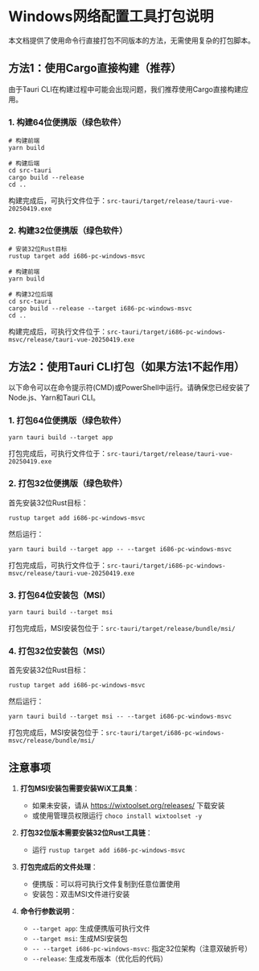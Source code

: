 # Windows网络配置工具打包说明

本文档提供了使用命令行直接打包不同版本的方法，无需使用复杂的打包脚本。

## 方法1：使用Cargo直接构建（推荐）

由于Tauri CLI在构建过程中可能会出现问题，我们推荐使用Cargo直接构建应用。

### 1. 构建64位便携版（绿色软件）

```
# 构建前端
yarn build

# 构建后端
cd src-tauri
cargo build --release
cd ..
```

构建完成后，可执行文件位于：`src-tauri/target/release/tauri-vue-20250419.exe`

### 2. 构建32位便携版（绿色软件）

```
# 安装32位Rust目标
rustup target add i686-pc-windows-msvc

# 构建前端
yarn build

# 构建32位后端
cd src-tauri
cargo build --release --target i686-pc-windows-msvc
cd ..
```

构建完成后，可执行文件位于：`src-tauri/target/i686-pc-windows-msvc/release/tauri-vue-20250419.exe`

## 方法2：使用Tauri CLI打包（如果方法1不起作用）

以下命令可以在命令提示符(CMD)或PowerShell中运行。请确保您已经安装了Node.js、Yarn和Tauri CLI。

### 1. 打包64位便携版（绿色软件）

```
yarn tauri build --target app
```

打包完成后，可执行文件位于：`src-tauri/target/release/tauri-vue-20250419.exe`

### 2. 打包32位便携版（绿色软件）

首先安装32位Rust目标：
```
rustup target add i686-pc-windows-msvc
```

然后运行：
```
yarn tauri build --target app -- --target i686-pc-windows-msvc
```

打包完成后，可执行文件位于：`src-tauri/target/i686-pc-windows-msvc/release/tauri-vue-20250419.exe`

### 3. 打包64位安装包（MSI）

```
yarn tauri build --target msi
```

打包完成后，MSI安装包位于：`src-tauri/target/release/bundle/msi/`

### 4. 打包32位安装包（MSI）

首先安装32位Rust目标：
```
rustup target add i686-pc-windows-msvc
```

然后运行：
```
yarn tauri build --target msi -- --target i686-pc-windows-msvc
```

打包完成后，MSI安装包位于：`src-tauri/target/i686-pc-windows-msvc/release/bundle/msi/`

## 注意事项

1. **打包MSI安装包需要安装WiX工具集**：
   - 如果未安装，请从 https://wixtoolset.org/releases/ 下载安装
   - 或使用管理员权限运行 `choco install wixtoolset -y`

2. **打包32位版本需要安装32位Rust工具链**：
   - 运行 `rustup target add i686-pc-windows-msvc`

3. **打包完成后的文件处理**：
   - 便携版：可以将可执行文件复制到任意位置使用
   - 安装包：双击MSI文件进行安装

4. **命令行参数说明**：
   - `--target app`: 生成便携版可执行文件
   - `--target msi`: 生成MSI安装包
   - `-- --target i686-pc-windows-msvc`: 指定32位架构（注意双破折号）
   - `--release`: 生成发布版本（优化后的代码）
